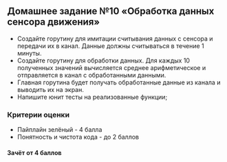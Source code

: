 ## Домашнее задание №10 «Обработка данных сенсора движения»

- Создайте горутину для имитации считывания данных с сенсора и передачи их в канал. Данные должны считываться в течение 1 минуты.
- Создайте горутину для обработки данных. Для каждых 10 полученных значений вычисляется среднее арифметическое и отправляется в канал с обработанными данными. 
- Главная горутина будет получать обработанные данные из канала и выводить их на экран.
- Напишите юнит тесты на реализованные функции;

### Критерии оценки
- Пайплайн зелёный - 4 балла
- Понятность и чистота кода - до 2 баллов

#### Зачёт от 4 баллов